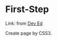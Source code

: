# First-Step

Link: from [Dev Ed](https://www.youtube.com/channel/UClb90NQQcskPUGDIXsQEz5Q)

Create page by CSS3.